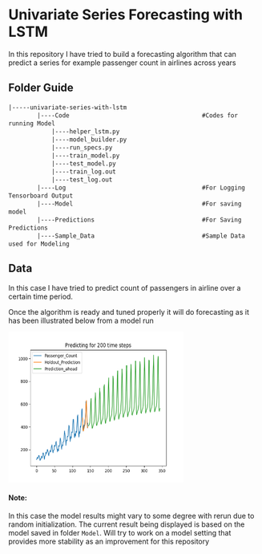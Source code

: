 # **Univariate Series Forecasting with LSTM**

In this repository I have tried to build a forecasting algorithm that can predict a series for example passenger count
in airlines across years

## **Folder Guide**
```
|-----univariate-series-with-lstm  
		|----Code                                     #Codes for running Model			                      
			|----helper_lstm.py
			|----model_builder.py
			|----run_specs.py
			|----train_model.py
			|----test_model.py
			|----train_log.out
			|----test_log.out
		|----Log                                      #For Logging Tensorboard Output
		|----Model                                    #For saving model  
		|----Predictions                              #For Saving Predictions
		|----Sample_Data                              #Sample Data used for Modeling 
```
## Data

In this case I have tried to predict count of passengers in airline over a certain time period.  

Once the algorithm is ready and tuned properly it will do forecasting as it has been illustrated below from a model run

<img src="https://raw.githubusercontent.com/ahujaavi13/univariate-series-with-lstm/master/Predictions/ActualvsPredicted.png" width=350 height = 300>

#### Note:
In this case the model results might vary to some degree with rerun due to random initialization.
The current result being displayed is based on the model saved in folder `Model`. Will try to work on a model setting that provides more stability as an improvement for this repository
